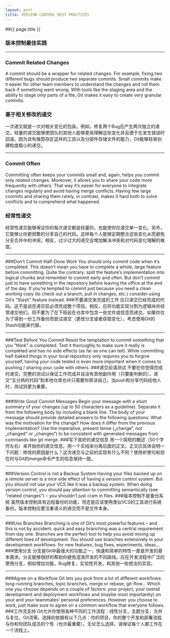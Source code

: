 ```yaml
---
layout: post
title: VERSION CONTROL BEST PRACTICES
---
```


##{{ page.title }}
### 版本控制最佳实践


----
### Commit Related Changes
A commit should be a wrapper for related changes. For example, fixing two different bugs should produce two separate commits. Small commits make it easier for other team members to understand the changes and roll them back if something went wrong. With tools like the staging area and the ability to stage only parts of a file, Git makes it easy to create very granular commits.
### 基于相关修改的递交
一次递交就是一次对相关变化的包装。例如，修复两个Bug应产生两次独立的递交。轻量的递交能够使团队的其他人能够更易理解这些变化并且便于在发生错误时回滚。因为具有像暂存区这样的工具以及分部件存储文件的能力，Git能够轻易创建粒度极小的递交。

----
### Commit Often
Committing often keeps your commits small and, again, helps you commit only related changes. Moreover, it allows you to share your code more frequently with others. That way it’s easier for everyone to integrate changes regularly and avoid having merge conflicts. Having few large commits and sharing them rarely, in contrast, makes it hard both to solve conflicts and to comprehend what happened.
### 经常性递交
经常性递交能够保证你的每次递交都是轻量的，也能使你仅递交单一变化。另外，它能够让你更频繁的分享自己的代码。这样每个人能够定期整合这些变化从而避免分支合并中的冲突。相反，过少过大的递交会增加解决冲突和对代码变化理解的难度。

---
###Don’t Commit Half-Done Work
You should only commit code when it’s completed. This doesn’t mean you have to complete a whole, large feature before committing. Quite the contrary: split the feature’s implementation into logical chunks and remember to commit early and often. But don’t commit just to have something in the repository before leaving the office at the end of the day. If you’re tempted to commit just because you need a clean working copy (to check out a branch, pull in changes, etc.) consider using Git’s “Stash” feature instead.
###不要递交未完成的工作
应只递交已经完成的代码。这不是说在递交前必须完成整个项目。相反，应将功能实现分割为逻辑块并经常递交他们。但不要为了在下班前在仓库中包含一些文件或信息而递交。如果你仅为了得到一份工作备份而尝试递交（更改分支或者获取变化），考虑使用Git的Stash功能来代替。

---
###Test Before You Commit
Resist the temptation to commit something that you “think” is completed. Test it thoroughly to make sure it really is completed and has no side effects (as far as one can tell). While committing half-baked things in your local repository only requires you to forgive yourself, having your code tested is even more important when it comes to pushing / sharing your code with others.
###递交前请测试
不要在你觉得完成时递交。完整的测试以保证工作完成并且没有其他副作用（只要能判断的）。递交“五分熟的代码”到本地仓库也许只需要你原谅自己，当push和分享代码给他人时，测试则更为重要。

---
###Write Good Commit Messages
Begin your message with a short summary of your changes (up to 50 characters as a guideline). Separate it from the following body by including a blank line. The body of your message should provide detailed answers to the following questions: What was the motivation for the change? How does it differ from the previous implementation? Use the imperative, present tense („change“, not „changed“ or „changes“) to be consistent with generated messages from commands like git merge.
###写下良好的递交信息
用一个简短的概述（50个字符左右）来开始你的递交信息。用一个实线来分离后面的正文。正文应具体说明一下问题：修改的原因是什么？这次递交与之前的实现有什么不同？使用祈使句和现在时与Git的merge命令产生的信息保持一致。

---
###Version Control is not a Backup System
Having your files backed up on a remote server is a nice side effect of having a version control system. But you should not use your VCS like it was a backup system. When doing version control, you should pay attention to committing semantically (see “related changes”) – you shouldn’t just cram in files.
###版本控制不是备份系统
虽然版本控制具有远程备份的功能，但还是应该使用类似VCS的工具进行系统备份。版本控制应更注重语义的递交而不是文件本身。

---
###Use Branches
Branching is one of Git’s most powerful features – and this is not by accident: quick and easy branching was a central requirement from day one. Branches are the perfect tool to help you avoid mixing up different lines of development. You should use branches extensively in your development workflows: for new features, bug fixes, experiments, ideas…
###使用分支
分支是Git中最强大的功能之一，快速和简单的特性一直是开发的基本需求。分支能够很好的帮助你避免混淆开发的不同路线。应在开发流程中广泛的使用分支，例如增加功能，Bug修复，实验性开发，和其他一些想法的实现。

---
###Agree on a Workflow
Git lets you pick from a lot of different workflows: long-running branches, topic branches, merge or rebase, git-flow… Which one you choose depends on a couple of factors: your project, your overall development and deployment workflows and (maybe most importantly) on your and your teammates’ personal preferences. However you choose to work, just make sure to agree on a common workflow that everyone follows.
###工作流支持
Git允许你使用各种不同的工作流程：线性分支，主题分支，合并与复位，Git流等。选择的依据有以下几点：你的项目，你的整个开发和部署流程与你和你团队成员的个性（也许最重要）。无论怎么选择，请保证每个人都工作在一个流程上。